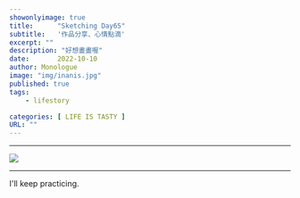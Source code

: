 ```yaml
---
showonlyimage: true
title:      "Sketching Day65"
subtitle:   '作品分享、心情點滴'
excerpt: ""
description: "好想畫畫喔"
date:       2022-10-10
author: Monologue    
image: "img/inanis.jpg"
published: true 
tags:
    - lifestory

categories: [ LIFE IS TASTY ]
URL: ""
---
```

***

  
![](/blog/sketch/d65-1.jpg)  

***
I'll keep practicing.
<!--more-->

